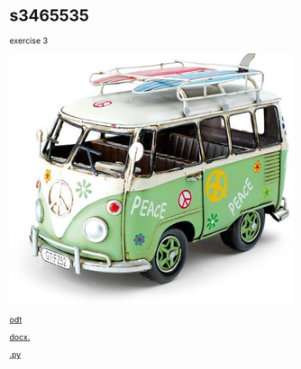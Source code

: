 # s3465535
exercise 3

![name](Hippie_bus1.jpg)

[odt](EX14_[Tamara_Gademann]_[25-01-2018].odt)


[docx.](EX14_[Tamara_Gademann]_[25-01-2018].docx)

[.py](latlon_5.py)
